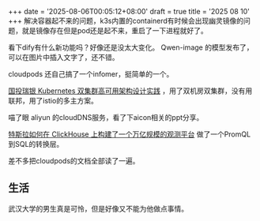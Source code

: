 +++
date = '2025-08-06T00:05:12+08:00'
draft = true
title = '2025 08 10'
+++
解决容器起不来的问题，k3s内置的containerd有时候会出现幽灵镜像的问题，就是镜像存在但是pod还是起不来，重启了一下进程就好了。

看下dify有什么新功能吗？好像还是没太大变化。 Qwen-image 的模型发布了，可以在图片中插入文字了，还不错。

cloudpods 还自己搞了一个infomer，挺简单的一个。

[国投瑞银 Kubernetes 双集群高可用架构设计实践](https://www.infoq.cn/article/NDsemsR45vqxLlwgNo73) ，用了双机房双集群，没有用联邦，用了istio的多主方案。

喵了眼 aliyun 的cloudDNS服务，看了下aicon相关的ppt分享。

[特斯拉如何在 ClickHouse 上构建了一个万亿规模的观测平台](https://clickhouse.com/blog/how-tesla-built-quadrillion-scale-observability-platform-on-clickhouse) 做了一个PromQL到SQL的转换层。

差不多把cloudpods的文档全部读了一遍。



## 生活

武汉大学的男生真是可怜，但是好像又不能为他做点事情。
